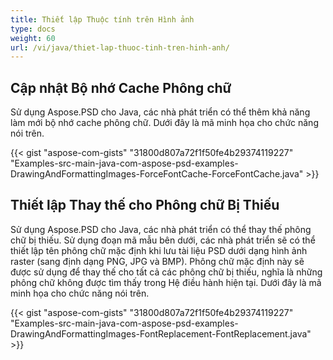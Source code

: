 ```yaml
---
title: Thiết lập Thuộc tính trên Hình ảnh
type: docs
weight: 60
url: /vi/java/thiet-lap-thuoc-tinh-tren-hinh-anh/
---
```


## **Cập nhật Bộ nhớ Cache Phông chữ**
Sử dụng Aspose.PSD cho Java, các nhà phát triển có thể thêm khả năng làm mới bộ nhớ cache phông chữ. Dưới đây là mã minh họa cho chức năng nói trên.



{{< gist "aspose-com-gists" "31800d807a72f1f50fe4b29374119227" "Examples-src-main-java-com-aspose-psd-examples-DrawingAndFormattingImages-ForceFontCache-ForceFontCache.java" >}}
## **Thiết lập Thay thế cho Phông chữ Bị Thiếu**
Sử dụng Aspose.PSD cho Java, các nhà phát triển có thể thay thế phông chữ bị thiếu. Sử dụng đoạn mã mẫu bên dưới, các nhà phát triển sẽ có thể thiết lập tên phông chữ mặc định khi lưu tài liệu PSD dưới dạng hình ảnh raster (sang định dạng PNG, JPG và BMP). Phông chữ mặc định này sẽ được sử dụng để thay thế cho tất cả các phông chữ bị thiếu, nghĩa là những phông chữ không được tìm thấy trong Hệ điều hành hiện tại. Dưới đây là mã minh họa cho chức năng nói trên.

{{< gist "aspose-com-gists" "31800d807a72f1f50fe4b29374119227" "Examples-src-main-java-com-aspose-psd-examples-DrawingAndFormattingImages-FontReplacement-FontReplacement.java" >}}

